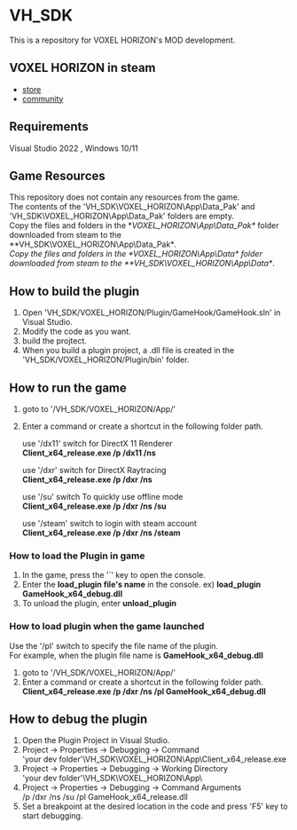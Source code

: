 # VH_SDK
This is a repository for VOXEL HORIZON's MOD development.

## VOXEL HORIZON in steam
- [store](https://store.steampowered.com/app/1221390/VOXEL_HORIZON/)
- [community](https://steamcommunity.com/app/1221390/)

## Requirements
Visual Studio 2022 , Windows 10/11

## Game Resources
This repository does not contain any resources from the game.<br>
The contents of the 'VH_SDK\VOXEL_HORIZON\App\Data_Pak\' and 'VH_SDK\VOXEL_HORIZON\App\Data_Pak\' folders are empty.<br>
Copy the files and folders in the **VOXEL_HORIZON\App\Data_Pak\** folder downloaded from steam to the **VH_SDK\VOXEL_HORIZON\App\Data_Pak\**.<br>
Copy the files and folders in the **VOXEL_HORIZON\App\Data\** folder downloaded from steam to the **VH_SDK\VOXEL_HORIZON\App\Data\**.<br>

## How to build the plugin
1. Open 'VH_SDK/VOXEL_HORIZON/Plugin/GameHook/GameHook.sln' in Visual Studio.
2. Modify the code as you want.
3. build the projtect.
4. When you build a plugin project, a .dll file is created in the 'VH_SDK/VOXEL_HORIZON/Plugin/bin' folder.

## How to run the game
1. goto to '/VH_SDK/VOXEL_HORIZON/App/'
2. Enter a command or create a shortcut in the following folder path.
   
   use '/dx11' switch for DirectX 11 Renderer<br>
   **Client_x64_release.exe /p /dx11 /ns**

   use '/dxr' switch for DirectX Raytracing<br>
   **Client_x64_release.exe /p /dxr /ns**

   use '/su' switch To quickly use offline mode<br>
   **Client_x64_release.exe /p /dxr /ns /su**

   use '/steam' switch to login with steam account<br>
   **Client_x64_release.exe /p /dxr /ns /steam**

### How to load the Plugin in game
1. In the game, press the '`' key to open the console.
2. Enter the **load_plugin file's name** in the console. ex) **load_plugin GameHook_x64_debug.dll**
3. To unload the plugin, enter **unload_plugin**

### How to load plugin when the game launched
Use the '/pl' switch to specify the file name of the plugin.<br>
For example, when the plugin file name is **GameHook_x64_debug.dll**  

1. goto to '/VH_SDK/VOXEL_HORIZON/App/'
2. Enter a command or create a shortcut in the following folder path.<br>
   **Client_x64_release.exe /p /dxr /ns /pl GameHook_x64_debug.dll**

## How to debug the plugin
1. Open the Plugin Project in Visual Studio.
2. Project -> Properties -> Debugging -> Command<br>
   'your dev folder'\VH_SDK\VOXEL_HORIZON\App\Client_x64_release.exe
4. Project -> Properties -> Debugging -> Working Directory<br>
   'your dev folder'\VH_SDK\VOXEL_HORIZON\App\
5. Project -> Properties -> Debugging -> Command Arguments<br>
   /p /dxr /ns /su /pl GameHook_x64_release.dll
7. Set a breakpoint at the desired location in the code and press 'F5' key to start debugging.
